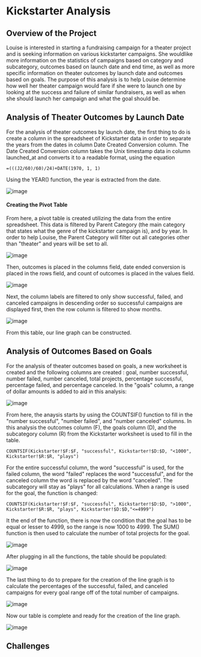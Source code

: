 # Kickstarter Analysis
## Overview of the Project
Louise is interested in starting a fundraising campaign for a theater project and is seeking information on various kickstarter campaigns. She wouldlike more information on the statistics of campaigns based on category and subcategory, outcomes based on launch date and end time, as well as more specific information on theater outcomes by launch date and outcomes based on goals. The purpose of this analysis is to help Louise determine how well her theater campaign would fare if she were to launch one by looking at the success and failure of similar fundraisers, as well as when she should launch her campaign and what the goal should be.

## Analysis of Theater Outcomes by Launch Date
For the analysis of theater outcomes by launch date, the first thing to do is create a column in the spreadsheet of Kickstarter data in order to separate the years from the dates in column Date Created Conversion column. The Date Created Conversion column takes the Unix timestamp data in column launched_at and converts it to a readable format, using the equation
```
=(((J2/60)/60)/24)+DATE(1970, 1, 1)
```
Using the YEAR() function, the year is extracted from the date. 

![image](https://user-images.githubusercontent.com/67409852/134751026-51b1b341-ee73-447d-9f07-a47394100963.png)

#### Creating the Pivot Table
From here, a pivot table is created utilizing the data from the entire spreadsheet. This data is filtered by Parent Category (the main category that states what the genre of the kickstarter campaign is), and by year. In order to help Louise, the Parent Category will filter out all categories other than "theater" and years will be set to all.

![image](https://user-images.githubusercontent.com/67409852/134751214-3e9c15dc-5ccd-4061-8e54-b5c184b43e35.png)

Then, outcomes is placed in the columns field, date ended conversion is placed in the rows field, and count of outcomes is placed in the values field.

![image](https://user-images.githubusercontent.com/67409852/134751344-bbafb7d5-e4bb-4630-986b-7d8d8b363c99.png)

Next, the column labels are filtered to only show successful, failed, and canceled campaigns in descending order so successful campaigns are displayed first, then the row column is filtered to show months.

![image](https://user-images.githubusercontent.com/67409852/134751488-85aa8ba5-2b03-49c1-a77c-13a2098d6195.png)

From this table, our line graph can be constructed.

## Analysis of Outcomes Based on Goals
For the analysis of theater outcomes based on goals, a new worksheet is created and the following columns are created : goal, number successful, number failed, number canceled, total projects, percentage successful, percentage failed, and percentage canceled. In the "goals" column, a range of dollar amounts is added to aid in this analysis:

![image](https://user-images.githubusercontent.com/67409852/134752034-69fa5dfe-40e4-4c7d-880f-721fa3fad139.png)

From here, the anaysis starts by using the COUNTSIF() function to fill in the "number successful", "number failed", and "number canceled" columns. In this analysis the outcomes column (F), the goals column (D), and the subcategory column (R) from the Kickstarter worksheet is used to fill in the table.
```
COUNTSIF(Kickstarter!$F:$F, "successful", Kickstarter!$D:$D, "<1000", Kickstarter!$R:$R, "plays")
```
For the entire successful column, the word "successful" is used, for the failed column, the word "failed" replaces the word "successful", and for the canceled column the word is replaced by the word "canceled". The subcategory will stay as "plays" for all calculations. When a range is used for the goal, the function is changed:
```
COUNTSIF(Kickstarter!$F:$F, "successful", Kickstarter!$D:$D, ">1000", Kickstarter!$R:$R, "plays", Kickstarter!$D:$D,"<=4999")
```
It the end of the function, there is now the condition that the goal has to be equal or lesser to 4999, so the range is now 1000 to 4999. The SUM() function is then used to calculate the number of total projects for the goal. 
 
 ![image](https://user-images.githubusercontent.com/67409852/134752425-1a22165f-8c4b-4468-86da-9ce8ace41a46.png)
 
 After plugging in all the functions, the table should be populated:

![image](https://user-images.githubusercontent.com/67409852/134752453-75c9f24f-ec56-4a13-ae81-1d4875a986f3.png)

The last thing to do to prepare for the creation of the line graph is to calculate the percentages of the successful, failed, and canceled campaigns for every goal range off of the total number of campaigns.

![image](https://user-images.githubusercontent.com/67409852/134752602-639e59a6-4842-4fd7-a876-5a9f7e46e57d.png)

Now our table is complete and ready for the creation of the line graph.

![image](https://user-images.githubusercontent.com/67409852/134752640-fc783f5d-6f5e-4365-8243-dc3ac2c22b30.png)

## Challenges
